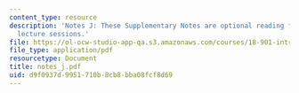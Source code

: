 ```yaml
---
content_type: resource
description: 'Notes J: These Supplementary Notes are optional reading for the corresponding
  lecture sessions.'
file: https://ol-ocw-studio-app-qa.s3.amazonaws.com/courses/18-901-introduction-to-topology-fall-2004/d9f0937d9951710b8cb8bba08fcf8d69_notes_j.pdf
file_type: application/pdf
resourcetype: Document
title: notes_j.pdf
uid: d9f0937d-9951-710b-8cb8-bba08fcf8d69
---
```

